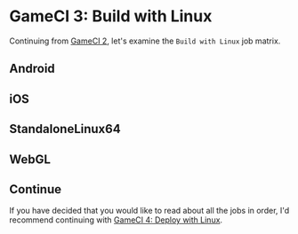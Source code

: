 # GameCI 3: Build with Linux

Continuing from [GameCI 2](gameci-2_testing.html), let's examine the `Build with Linux` job matrix.

## Android

## iOS

## StandaloneLinux64

## WebGL

## Continue
If you have decided that you would like to read about all the jobs in order, I'd recommend continuing with [GameCI 4: Deploy with Linux](gameci-4_linuxdeploy.html).
